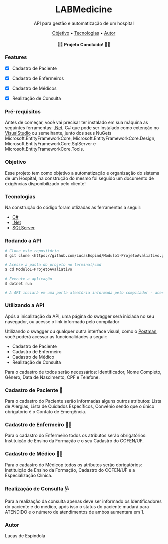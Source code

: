 <h1 align="center"> LABMedicine </h1>

<p align="center">API para gestão e automatização de um hospital</p>

<p align="center">
 <a href="#objetivo">Objetivo</a> •
 <a href="#tecnologias">Tecnologias</a> • 
 <a href="#autor">Autor</a>
</p>


<h4 align="center"> 
	👨‍⚕️ Projeto Concluido! 👩‍⚕️
</h4>


### Features

- [x] Cadastro de Paciente
- [x] Cadastro de Enfermeiros
- [x] Cadastro de Médicos
- [x] Realização de Consulta


### Pré-requisitos

Antes de começar, você vai precisar ter instalado em sua máquina as seguintes ferramentas:
[.Net](https://dotnet.microsoft.com/en-us/download), C# que pode ser instalado como extenção no [VisualStudio](https://visualstudio.microsoft.com/pt-br/) ou semelhante, junto dos seus NuGets Microsoft.EntityFrameworkCore, Microsoft.EntityFrameworkCore.Design, Microsoft.EntityFrameworkCore.SqlServer e Microsoft.EntityFrameworkCore.Tools.


### Objetivo

Esse projeto tem como objetivo a automatização e organização do sistema de um Hospital, na construção do mesmo foi seguido um documento de exigências disponibilizado pelo cliente!


### Tecnologias

Na construção do código foram utlizadas as ferramentas a seguir:
- [C#](https://learn.microsoft.com/pt-br/dotnet/csharp/)
- [.Net](https://dotnet.microsoft.com/en-us/download)
- [SQLServer](https://www.microsoft.com/pt-br/sql-server/sql-server-downloads)


### Rodando a API

```bash
# Clone este repositório
$ git clone <https://github.com/LucasEspind/Modulo1-ProjetoAvaliativo.git>

# Acesse a pasta do projeto no terminal/cmd
$ cd Modulo1-ProjetoAvaliativo

# Execute a aplicação
$ dotnet run

# A API inciará em uma porta aleatória informada pelo compilador - acesse <http://localhost:(porta informada pelo compilador)> 
```


### Utilizando a API

Após a inicalização da API, uma página do swagger será iniciada no seu navegador, ou acesse o link informado pelo compilador

Utilizando o swagger ou qualquer outra interface visual, como o [Postman](https://www.postman.com/downloads/), você poderá acessar as funcionalidades a seguir:

- Cadastro de Paciente
- Cadastro de Enfermeiro
- Cadastro de Médico
- Realização de Consulta

Para o cadastro de todos serão necessários: Identificador, Nome Completo, Gênero, Data de Nascimento, CPF e Telefone.


### Cadastro de Paciente 👩

Para o cadastro do Paciente serão informadas alguns outros atributos: Lista de Alergias, Lista de Cuidados Específicos, Convênio sendo que o único obrigatório é o Contato de Emergência.


### Cadastro de Enfermeiro 👩‍⚕️

Para o cadastro do Enfermeiro todos os atributos serão obrigatórios: Instituição de Ensino da Formação e o seu Cadastro do COFEN/UF.


### Cadastro de Médico 👨‍⚕️

Para o cadastro do Médicop todos os atributos serão obrigatórios: Instituição de Ensino da Formação, Cadastro do COFEN/UF e a Especialização Clínica.


### Realização de Consulta 🩺

Para a realização da consulta apenas deve ser informado os Identificadores do paciente e do médico, após isso o status do paciente mudará para ATENDIDO e o número de atendimentos de ambos aumentara em 1.


### Autor

Lucas de Espindola